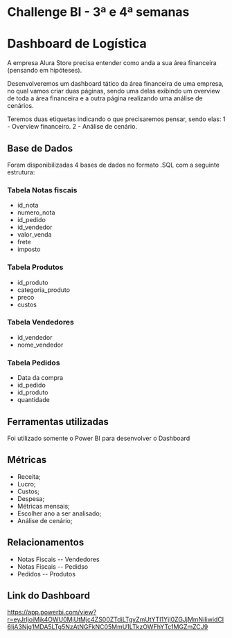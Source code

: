 # Challenge BI - 3ª e 4ª semanas

<H1>Dashboard de Logística</H1>

A empresa Alura Store precisa entender como anda a sua área financeira (pensando em hipóteses).

Desenvolveremos um dashboard tático da área financeira de uma empresa, no qual vamos criar duas páginas, sendo uma delas exibindo um overview de toda a área financeira e a outra página realizando uma análise de cenários.

Teremos duas etiquetas indicando o que precisaremos pensar, sendo elas:
1 - Overview financeiro.
2 - Análise de cenário.

<h2>Base de Dados</h2>

Foram disponibilizadas 4 bases de dados no formato .SQL com a seguinte estrutura:

<h3>Tabela Notas fiscais</h3>
<ul>
  <li>id_nota</li>
  <li>numero_nota</li>
  <li>id_pedido</li>
  <li>id_vendedor</li>
  <li>valor_venda</li>
  <li>frete</li>
  <li>imposto</li>
</ul>

<h3>Tabela Produtos</h3>
<ul>
  <li>id_produto</li>
  <li>categoria_produto</li>
  <li>preco</li>
  <li>custos</li>
</ul>
  
<h3>Tabela Vendedores</h3>
<ul>
  <li>id_vendedor</li>
  <li>nome_vendedor</li>
</ul>

<h3>Tabela Pedidos</h3>
<ul>
  <li>Data da compra</li>
  <li>id_pedido</li>
  <li>id_produto</li>
  <li>quantidade</li>
</ul>

<h2>Ferramentas utilizadas</h2>

Foi utilizado somente o Power BI para desenvolver o Dashboard

<h2>Métricas</h2>
<ul>
  <li>Receita;</li>
  <li>Lucro;</li>
  <li>Custos;</li>
  <li>Despesa;</li>
  <li>Métricas mensais;</li>
  <li>Escolher ano a ser analisado;</li>
  <li>Análise de cenário;</li>
</ul>

<h2>Relacionamentos</h2>
<ul>
  <li>Notas Fiscais -- Vendedores</li>
  <li>Notas Fiscais -- Pedidso</li>
  <li>Pedidos -- Produtos</li>
</ul>

<h2>Link do Dashboard</h2>

https://app.powerbi.com/view?r=eyJrIjoiMjk4OWU0MjUtMjc4ZS00ZTdiLTgyZmUtYTI1YjI0ZGJjMmNiIiwidCI6IjA3Njg1MDA5LTg5NzAtNGFkNC05MmU1LTkzOWFhYTc1MGZmZCJ9
